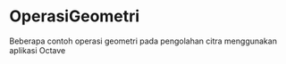 # OperasiGeometri
Beberapa contoh operasi geometri pada pengolahan citra menggunakan aplikasi Octave
